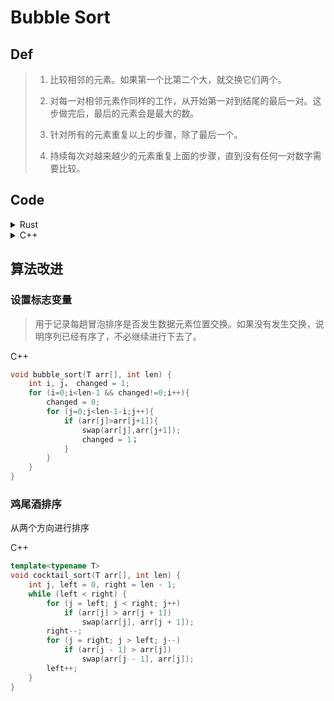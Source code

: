 # Bubble Sort
## Def
> 1. 比较相邻的元素。如果第一个比第二个大，就交换它们两个。
> 
> 2. 对每一对相邻元素作同样的工作，从开始第一对到结尾的最后一对。这步做完后，最后的元素会是最大的数。
> 
> 3. 针对所有的元素重复以上的步骤，除了最后一个。
> 
> 4. 持续每次对越来越少的元素重复上面的步骤，直到没有任何一对数字需要比较。

## Code

<details>
<summary>Rust</summary>

```rust
pub fn bubble_sort<T:Ord + Debug>(a: &mut [T]){
    for i in 0..a.len() {
        for j in i..a.len() {
            if a[i] > a[j] {
                a.swap(i, j);
            }
        }
    }
}
```
</details>
<details>
<summary>C++</summary>

```c++
#include<iostream>
using namespace std;
template<typename T>

void bubble_sort(T arr[], int len) {
    int i, j;
    for (i=0;i<len-1;i++){
        for (j=0;j<len-1-i;j++){
            if (arr[j]>arr[j+1]){
                swap(arr[j],arr[j+1]);
            }
        }
    }
}
```
</details>



## 算法改进

### 设置标志变量

> 用于记录每趟冒泡排序是否发生数据元素位置交换。如果没有发生交换，说明序列已经有序了，不必继续进行下去了。

C++
```c++
void bubble_sort(T arr[], int len) {
    int i, j， changed = 1;
    for (i=0;i<len-1 && changed!=0;i++){
        changed = 0;
        for (j=0;j<len-1-i;j++){
            if (arr[j]>arr[j+1]){
                swap(arr[j],arr[j+1]);
                changed = 1；
            }
        }
    }
}

```

### 鸡尾酒排序

从两个方向进行排序

C++
```c++
template<typename T>
void cocktail_sort(T arr[], int len) {
	int j, left = 0, right = len - 1;
	while (left < right) {
		for (j = left; j < right; j++)
			if (arr[j] > arr[j + 1])
				swap(arr[j], arr[j + 1]);
		right--;
		for (j = right; j > left; j--)
			if (arr[j - 1] > arr[j])
				swap(arr[j - 1], arr[j]);
		left++;
	}
}
```
